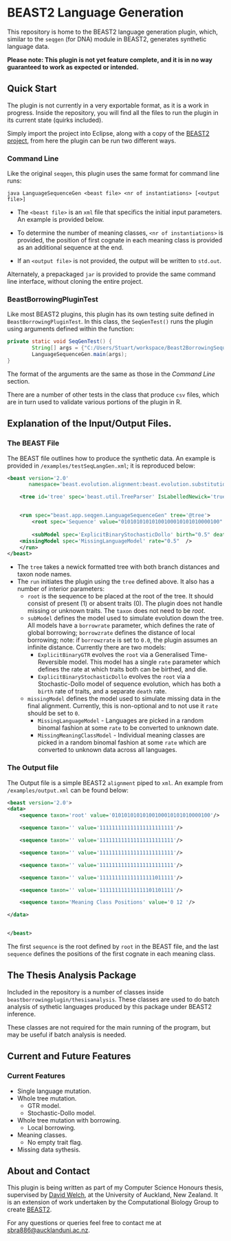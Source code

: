# BEAST2 Language Generation

This repository is home to the BEAST2 language generation plugin, which, similar to the `seqgen` (for DNA) module in BEAST2, generates synthetic language data.

**Please note: This plugin is not yet feature complete, and it is in no way guaranteed to work as expected or intended.** 

## Quick Start 

The plugin is not currently in a very exportable format, as it is a work in progress. Inside the repository, you will find all the files to run the plugin in its current state (quirks included).

Simply import the project into Eclipse, along with a copy of the [BEAST2 project](https://github.com/CompEvol/beast2), from here the plugin can be run two different ways.

### Command Line

Like the original `seqgen`, this plugin uses the same format for command line runs:

```
java LanguageSequenceGen <beast file> <nr of instantiations> [<output file>]
```
* The `<beast file>` is an `xml` file that specifics the initial input parameters. An example is provided below. 

* To determine the number of meaning classes, `<nr of instantiations>` is provided, the position of first cognate in each meaning class is provided as an additional sequence at the end. 

* If an `<output file>` is not provided, the output will be written to `std.out`. 

Alternately, a prepackaged `jar` is provided to provide the same command line interface, without cloning the entire project. 

### BeastBorrowingPluginTest

Like most BEAST2 plugins, this plugin has its own testing suite defined in `BeastBorrowingPluginTest`. In this class, the `SeqGenTest()` runs the plugin using arguments defined within the function: 

```Java
private static void SeqGenTest() {
		String[] args = {"C:/Users/Stuart/workspace/Beast2BorrowingSequenceSimulator/examples/testSeqLangGen.xml","2","C:/Users/Stuart/workspace/Beast2BorrowingSequenceSimulator/examples/output.xml"};
		LanguageSequenceGen.main(args);
}
```

The format of the arguments are the same as those in the *Command Line* section. 

There are a number of other tests in the class that produce `csv` files, which are in turn used to validate various portions of the plugin in R. 

## Explanation of the Input/Output Files.

### The BEAST File

The BEAST file outlines how to produce the synthetic data. An example is provided in `/examples/testSeqLangGen.xml`; it is reproduced below:

```XML
<beast version='2.0'
       namespace='beast.evolution.alignment:beast.evolution.substitutionmodel'>

    <tree id='tree' spec='beast.util.TreeParser' IsLabelledNewick='true' newick='((((english:0.02096625515232275,(german:0.014857143159686462,french:0.014857143159686462):0.0061091119926362895):0.012862878672687175,spanish:0.033829133825009926):0.029471223948245952,italian:0.06330035777325588):0.0031773962188650223,irish:0.0664777539921209)' />


    <run spec="beast.app.seqgen.LanguageSequenceGen" tree='@tree'>
		<root spec='Sequence' value="01010101010100100010101010000100" taxon="root"/>
		
		<subModel spec='ExplicitBinaryStochasticDollo' birth="0.5" death = "0.5" borrowrate ="0.0" borrowzrate="0.0" noEmptyTrait="false" />	
    <missingModel spec='MissingLanguageModel' rate="0.5"  />
	</run>
</beast> 
```

* The `tree` takes a newick formatted tree with both branch distances and taxon node names. 
* The `run` initiates the plugin using the `tree` defined above. It also has a number of interior parameters:
  * `root` is the sequence to be placed at the root of the tree. It should consist of present (1) or absent traits (0). The plugin does not handle missing or unknown traits. The `taxon` does not need to be *root*.
  * `subModel` defines the model used to simulate evolution down the tree. All models have a `borrowrate` parameter, which defines the rate of global borrowing; `borrowzrate` defines the distance of local borrowing; note: if `borrowzrate` is set to `0.0`, the plugin assumes an infinite distance. Currently there are two models:
    * `ExplicitBinaryGTR` evolves the `root` via a Generalised Time-Reversible model. This model has a single `rate` parameter which defines the rate at which traits both can be birthed, and die. 
    * `ExplicitBinaryStochasticDollo` evolves the `root` via a Stochastic-Dollo model of sequence evolution, which has both a `birth` rate of traits, and a separate `death` rate. 
  * `missingModel` defines the model used to simulate missing data in the final alignment. Currently, this is non-optional and to not use it `rate` should be set to `0`.
    * `MissingLanguageModel` - Languages are picked in a random binomal fashion at some `rate` to be converted to unknown date.
    * `MissingMeaningClassModel` - Individual meaning classes are picked in a random binomal fashion at some `rate` which are converted to unknown data across all languages. 

### The Output file

The Output file is a simple BEAST2 `alignment` piped to `xml`. An example from `/examples/output.xml` can be found below:

```XML
<beast version='2.0'>
<data>
    <sequence taxon='root' value='01010101010100100010101010000100'/>

    <sequence taxon='' value='111111111111111111111111'/>

    <sequence taxon='' value='111111111111111111111111'/>

    <sequence taxon='' value='111111111111111111111111'/>

    <sequence taxon='' value='111111111111111111111111'/>

    <sequence taxon='' value='111111111111111111011111'/>

    <sequence taxon='' value='111111111111111101101111'/>

    <sequence taxon='Meaning Class Positions' value='0 12 '/>

</data>


</beast>

```

The first `sequence` is the root defined by `root` in the BEAST file, and the last `sequence` defines the positions of the first cognate in each meaning class. 

## The Thesis Analysis Package

Included in the repository is a number of classes inside `beastborrowingplugin/thesisanalysis`. These classes are used to do batch analysis of sythetic languages produced by this package under BEAST2 inference. 

These classes are not required for the main running of the program, but may be useful if batch analysis is needed.

## Current and Future Features

### Current Features

* Single language mutation.
* Whole tree mutation.
  * GTR model.
  * Stochastic-Dollo model.
* Whole tree mutation with borrowing.
  * Local borrowing.
* Meaning classes.
  * No empty trait flag.
* Missing data sythesis.

## About and Contact

This plugin is being written as part of my Computer Science Honours thesis, supervised by [David Welch](https://www.cs.auckland.ac.nz/~davidw/), at the University of Auckland, New Zealand. It is an extension of work undertaken by the Computational Biology Group to create [BEAST2](beast2.org). 

For any questions or queries feel free to contact me at sbra886@aucklanduni.ac.nz. 